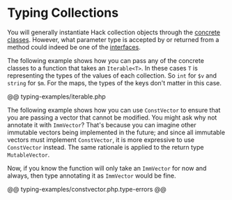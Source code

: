 # Typing Collections

You will generally instantiate Hack collection objects through the [concrete classes](./classes.md). However, what parameter type is accepted by or returned from a method could indeed be one of the [interfaces](./interfaces.md).

The following example shows how you can pass any of the concrete classes to a function that takes an `Iterable<T>`. In these cases `T` is representing the types of the values of each collection. So `int` for `$v` and `string` for `$m`. For the maps, the types of the keys don't matter in this case.

@@ typing-examples/iterable.php

The following example shows how you can use `ConstVector` to ensure that you are passing a vector that cannot be modified. You might ask why not annotate it with `ImmVector`? That's because you can imagine other immutable vectors being implemented in the future; and since all immutable vectors must implement `ConstVector`, it is more expressive to use `ConstVector` instead. The same rationale is applied to the return type `MutableVector`.

Now, if you know the function will only take an `ImmVector` for now and always, then type annotating it as `ImmVector` would be fine.

@@ typing-examples/constvector.php.type-errors @@ 
